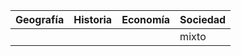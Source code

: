 | Geografía | Historia | Economía | Sociedad |
| --------- | -------- | -------- | -------- |
|           |          |          | mixto    | 
